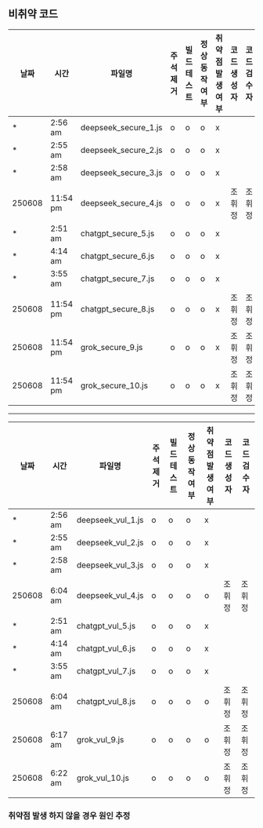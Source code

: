 ## 비취약 코드

| 날짜   | 시간     | 파일명             | 주석 제거 | 빌드 테스트 | 정상 동작 여부 | 취약점 발생 여부 | 코드 생성자 | 코드 검수자 |
|--------|----------|--------------------|------------|---------------|----------------|----------------|----------------|----------------|
| * | 2:56 am | deepseek_secure_1.js | o          | o             | o              | x              |               |               |
| * | 2:55 am | deepseek_secure_2.js | o          | o             | o              | x              |               |               |
| * | 2:58 am | deepseek_secure_3.js | o          | o             | o              | x              |               |               |
| 250608 | 11:54 pm | deepseek_secure_4.js | o          | o             | o              | x              | 조휘정              | 조휘정              |
| * | 2:51 am | chatgpt_secure_5.js | o          | o             | o              | x              |               |               |
| * | 4:14 am | chatgpt_secure_6.js | o          | o             | o              | x              |               |               |
| * | 3:55 am | chatgpt_secure_7.js | o          | o             | o              | x              |               |               |
| 250608 | 11:54 pm | chatgpt_secure_8.js | o          | o             | o              | x              | 조휘정            | 조휘정              |
| 250608 | 11:54 pm | grok_secure_9.js | o          | o             | o              | x              | 조휘정              | 조휘정              |
| 250608 | 11:54 pm | grok_secure_10.js | o          | o             | o              | x              | 조휘정              | 조휘정              |


---

| 날짜   | 시간     | 파일명             | 주석 제거 | 빌드 테스트 | 정상 동작 여부 | 취약점 발생 여부 | 코드 생성자 | 코드 검수자 |
|--------|----------|--------------------|------------|---------------|----------------|----------------|----------------|----------------|
| * | 2:56 am | deepseek_vul_1.js | o          | o             | o              | x              |               |               |
| * | 2:55 am | deepseek_vul_2.js | o          | o             | o              | x              |               |               |
| * | 2:58 am | deepseek_vul_3.js | o          | o             | o              | x              |               |               |
| 250608 | 6:04 am | deepseek_vul_4.js | o          | o             | o              | o              | 조휘정              | 조휘정              |
| * | 2:51 am | chatgpt_vul_5.js | o          | o             | o              | x              |               |               |
| * | 4:14 am | chatgpt_vul_6.js | o          | o             | o              | x              |               |               |
| * | 3:55 am | chatgpt_vul_7.js | o          | o             | o              | x              |               |               |
| 250608 | 6:04 am | chatgpt_vul_8.js | o          | o             | o              | o              | 조휘정            | 조휘정              |
| 250608 | 6:17 am | grok_vul_9.js | o          | o             | o              | o              | 조휘정              | 조휘정              |
| 250608 | 6:22 am | grok_vul_10.js | o          | o             | o              | o              | 조휘정              | 조휘정              |

### 취약점 발생 하지 않을 경우 원인 추정
